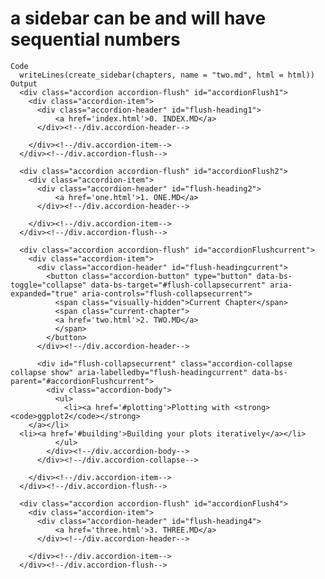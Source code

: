# a sidebar can be and will have sequential numbers

    Code
      writeLines(create_sidebar(chapters, name = "two.md", html = html))
    Output
      <div class="accordion accordion-flush" id="accordionFlush1">
        <div class="accordion-item">
          <div class="accordion-header" id="flush-heading1">
              <a href='index.html'>0. INDEX.MD</a>
          </div><!--/div.accordion-header-->
              
        </div><!--/div.accordion-item-->
      </div><!--/div.accordion-flush-->
      
      <div class="accordion accordion-flush" id="accordionFlush2">
        <div class="accordion-item">
          <div class="accordion-header" id="flush-heading2">
              <a href='one.html'>1. ONE.MD</a>
          </div><!--/div.accordion-header-->
              
        </div><!--/div.accordion-item-->
      </div><!--/div.accordion-flush-->
      
      <div class="accordion accordion-flush" id="accordionFlushcurrent">
        <div class="accordion-item">
          <div class="accordion-header" id="flush-headingcurrent">
            <button class="accordion-button" type="button" data-bs-toggle="collapse" data-bs-target="#flush-collapsecurrent" aria-expanded="true" aria-controls="flush-collapsecurrent">
              <span class="visually-hidden">Current Chapter</span>
              <span class="current-chapter">
              <a href='two.html'>2. TWO.MD</a>
              </span>
            </button>
          </div><!--/div.accordion-header-->
              
          <div id="flush-collapsecurrent" class="accordion-collapse collapse show" aria-labelledby="flush-headingcurrent" data-bs-parent="#accordionFlushcurrent">
            <div class="accordion-body">
              <ul>
                <li><a href='#plotting'>Plotting with <strong><code>ggplot2</code></strong>
        </a></li>
      <li><a href='#building'>Building your plots iteratively</a></li>
              </ul>
            </div><!--/div.accordion-body-->
          </div><!--/div.accordion-collapse-->
              
        </div><!--/div.accordion-item-->
      </div><!--/div.accordion-flush-->
      
      <div class="accordion accordion-flush" id="accordionFlush4">
        <div class="accordion-item">
          <div class="accordion-header" id="flush-heading4">
              <a href='three.html'>3. THREE.MD</a>
          </div><!--/div.accordion-header-->
              
        </div><!--/div.accordion-item-->
      </div><!--/div.accordion-flush-->
      

